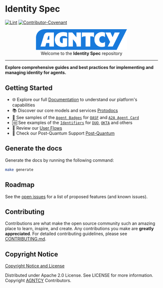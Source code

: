 # Identity Spec

[![Lint](https://github.com/agntcy/identity-spec/actions/workflows/lint.yml/badge.svg?branch=main)](https://github.com/marketplace/actions/super-linter)
[![Contributor-Covenant](https://img.shields.io/badge/Contributor%20Covenant-2.1-fbab2c.svg)](CODE_OF_CONDUCT.md)

<p align="center">
  <a href="https://spec.identity.agntcy.org">
    <picture>
      <source media="(prefers-color-scheme: dark)" srcset="img/_logo-Agntcy_White@2x.png" width="300">
      <img alt="" src="img/_logo-Agntcy_FullColor@2x.png" width="300">
    </picture>
  </a>
  <br />
  <caption>Welcome to the <b>Identity Spec</b> repository</caption>
</p>

---

**Explore comprehensive guides and best practices for implementing and managing identity for agents.**

## Getting Started

- 🌐 Explore our full [Documentation](https://spec.identity.agntcy.org) to understand our platform's capabilities
- 📚 Discover our core models and services [Protodocs](https://spec.identity.agntcy.org/protodocs/agntcy/identity/core/v1alpha1/id.proto)
- 🎨 See samples of the [`Agent Badges`](https://spec.identity.agntcy.org/docs/vc/agent-badge)
  for [`OASF`](https://schema.oasf.agntcy.org/schema/objects/agent) and [`A2A Agent Card`](https://github.com/google/A2A/blob/main/specification/json/a2a.json#AgentCard)
- 🆔 See examples of the [`Identifiers`](https://spec.identity.agntcy.org/docs/id/examples)
  for [`DUO`](https://duo.com), [`OKTA`](https://okta.com) and others
- 🔄 Review our [User Flows](https://spec.identity.agntcy.org/docs/specs/flows/agntcy_user/)
- 🔐 Check our Post-Quantum Support [Post-Quantum](https://spec.identity.agntcy.org/docs/standards/post-quantum-safe)

## Generate the docs

Generate the docs by running the following command:

```bash
make generate
```

## Roadmap

See the [open issues](https://github.com/agntcy/identity-spec/issues) for a list
of proposed features (and known issues).

## Contributing

Contributions are what make the open source community such an amazing place to
learn, inspire, and create. Any contributions you make are **greatly
appreciated**. For detailed contributing guidelines, please see
[CONTRIBUTING.md](CONTRIBUTING.md).

## Copyright Notice

[Copyright Notice and License](./LICENSE.md)

Distributed under Apache 2.0 License. See LICENSE for more information.
Copyright [AGNTCY](https://github.com/agntcy) Contributors.
